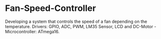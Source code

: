 # Fan-Speed-Controller
Developing a system that controls the speed of a fan depending on the temperature.
Drivers: GPIO, ADC, PWM, LM35 Sensor, LCD and DC-Motor - Microcontroller: ATmega16.

